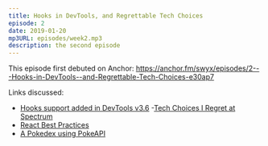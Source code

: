 ```yaml
---
title: Hooks in DevTools, and Regrettable Tech Choices
episode: 2
date: 2019-01-20
mp3URL: episodes/week2.mp3
description: the second episode
---
```


This episode first debuted on Anchor: https://anchor.fm/swyx/episodes/2---Hooks-in-DevTools--and-Regrettable-Tech-Choices-e30ap7

Links discussed:

- <a href="https://www.reddit.com/r/reactjs/comments/ag1gye/hooks_support_added_in_devtools_v36/">Hooks support added in DevTools v3.6</a> -<a href="https://mxstbr.com/thoughts/tech-choice-regrets-at-spectrum/">Tech Choices I Regret at Spectrum</a>
- <a href="https://www.reddit.com/r/reactjs/comments/agpo04/react_best_practices/">React Best Practices</a>
- <a href="https://www.reddit.com/r/reactjs/comments/ahtquu/learning_react_heres_my_first_go_at_it_a_pure_css/">A Pokedex using PokeAPI</a>
